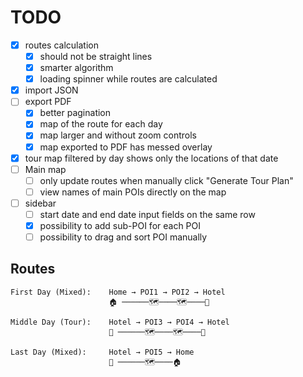 # TODO

- [x] routes calculation 
  - [x] should not be straight lines
  - [x] smarter algorithm
  - [x] loading spinner while routes are calculated

- [x] import JSON
- [ ] export PDF
  - [x] better pagination
  - [x] map of the route for each day
  - [x] map larger and without zoom controls
  - [x] map exported to PDF has messed overlay
- [x] tour map filtered by day shows only the locations of that date
- [ ] Main map
  - [ ] only update routes when manually click "Generate Tour Plan"
  - [ ] view names of main POIs directly on the map
- [ ] sidebar
  - [ ] start date and end date input fields on the same row
  - [x] possibility to add sub-POI for each POI
  - [ ] possibility to drag and sort POI manually

## Routes

```
First Day (Mixed):    Home → POI1 → POI2 → Hotel
                      🏠 ──────🗺️────🗺️────🏨

Middle Day (Tour):    Hotel → POI3 → POI4 → Hotel  
                      🏨 ──────🗺️────🗺️────🏨

Last Day (Mixed):     Hotel → POI5 → Home
                      🏨 ──────🗺️────🏠
```